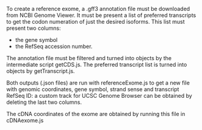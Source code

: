 To create a reference exome, a .gff3 annotation file must be downloaded from NCBI Genome Viewer.
It must be present a list of preferred transcripts to get the codon numeration of just the desired isoforms. This list must present two columns:
  - the gene symbol
  - the RefSeq accession number.

The annotation file must be filtered and turned into objects by the intermediate script getCDS.js.
The preferred transcript list is turned into objects by getTranscript.js.

Both outputs (.json files) are run with referenceExome.js to get a new file with genomic coordinates, gene symbol, strand sense and transcript RefSeq ID:
a custom track for UCSC Genome Browser can be obtained by deleting the last two columns.

The cDNA coordinates of the exome are obtained by running this file in cDNAexome.js
